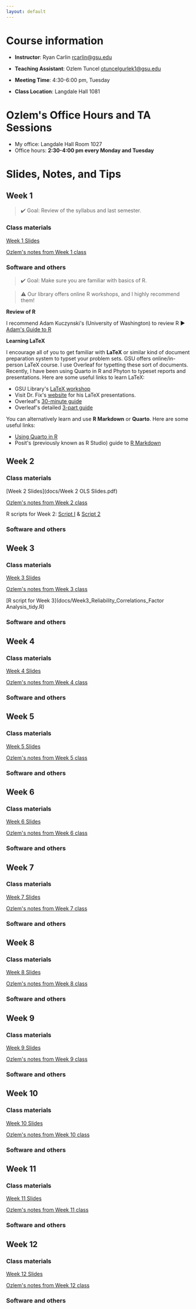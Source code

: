 ```yaml
---
layout: default
---
```


# Course information

- **Instructor**: Ryan Carlin <rcarlin@gsu.edu>

- **Teaching Assistant**: Ozlem Tuncel <otuncelgurlek1@gsu.edu>

- **Meeting Time**: 4:30-6:00 pm, Tuesday

- **Class Location**: Langdale Hall 1081

# Ozlem's Office Hours and TA Sessions
- My office: Langdale Hall Room 1027
- Office hours: **2:30-4:00 pm every Monday and Tuesday**

# Slides, Notes, and Tips

## Week 1
> ✔️ Goal: Review of the syllabus and last semester.

### Class materials 
[Week 1 Slides](docs/01Matrix.pdf)

[Ozlem's notes from Week 1 class](docs/week1.md)

### Software and others
> ✔️ Goal: Make sure you are familiar with basics of R.

> ⚠️ Our library offers online R workshops, and I highly recommend them! 

**Review of R**

I recommend Adam Kuczynski's (University of Washington) to review R ▶️ [Adam's Guide to R](https://adamkucz.github.io/psych548/)

**Learning LaTeX**

I encourage all of you to get familiar with **LaTeX** or similar kind of document preparation system to typset your problem sets. GSU offers online/in-person LaTeX course. I use Overleaf for typetting these sort of documents. Recently, I have been using Quarto in R and Phyton to typeset reports and presentations. Here are some useful links to learn LaTeX:

- GSU Library's [LaTeX workshop](https://research.library.gsu.edu/latex)
- Visit Dr. Fix's [website](http://michaelfix.gsucreate.org/) for his LaTeX presentations.
- Overleaf's [30-minute guide](https://www.overleaf.com/learn/latex/Learn_LaTeX_in_30_minutes)
- Overleaf's detailed [3-part guide](https://www.overleaf.com/learn/latex/Free_online_introduction_to_LaTeX_(part_1))

You can alternatively learn and use **R Markdown** or **Quarto**. Here are some useful links:

- [Using Quarto in R](https://quarto.org/docs/get-started/hello/rstudio.html)
- Posit's (previously known as R Studio) guide to [R Markdown](https://rmarkdown.rstudio.com/lesson-1.html)

## Week 2

### Class materials 
[Week 2 Slides](docs/Week 2 OLS Slides.pdf)

[Ozlem's notes from Week 2 class](docs/week2*.md) 

R scripts for Week 2: [Script I](docs/Week2_Linear_Regression_Addendum_tidy.R) & [Script 2](docs/Week2_Linear_Regression_tidy.R)

### Software and others 

## Week 3

### Class materials 
[Week 3 Slides](docs/03MLE.pdf)

[Ozlem's notes from Week 3 class](docs/week3*.md) 

[R script for Week 3](docs/Week3_Reliability_Correlations_Factor Analysis_tidy.R)

### Software and others 

## Week 4

### Class materials 
[Week 4 Slides](docs/)

[Ozlem's notes from Week 4 class](docs/week4*.md) 

### Software and others 

## Week 5

### Class materials 
[Week 5 Slides](docs/)

[Ozlem's notes from Week 5 class](docs/week5*.md) 

### Software and others 

## Week 6

### Class materials 
[Week 6 Slides](docs/)

[Ozlem's notes from Week 6 class](docs/week6*.md) 

### Software and others 

## Week 7

### Class materials 
[Week 7 Slides](docs/)

[Ozlem's notes from Week 7 class](docs/week7*.md) 

### Software and others 

## Week 8

### Class materials 
[Week 8 Slides](docs/)

[Ozlem's notes from Week 8 class](docs/week8*.md) 

### Software and others 

## Week 9

### Class materials 
[Week 9 Slides](docs/)

[Ozlem's notes from Week 9 class](docs/week9*.md) 

### Software and others 

## Week 10

### Class materials 
[Week 10 Slides](docs/)

[Ozlem's notes from Week 10 class](docs/week10*.md) 

### Software and others 

## Week 11

### Class materials 
[Week 11 Slides](docs/)

[Ozlem's notes from Week 11 class](docs/week11*.md) 

### Software and others 

## Week 12

### Class materials 
[Week 12 Slides](docs/)

[Ozlem's notes from Week 12 class](docs/week12*.md) 

### Software and others 

